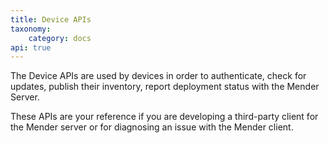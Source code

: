 ```yaml
---
title: Device APIs
taxonomy:
    category: docs
api: true
---
```


The Device APIs are used by devices in order to authenticate, check
for updates, publish their inventory, report deployment
status with the Mender Server.

These APIs are your reference if you are developing a third-party
client for the Mender server or for diagnosing an issue with
the Mender client.
